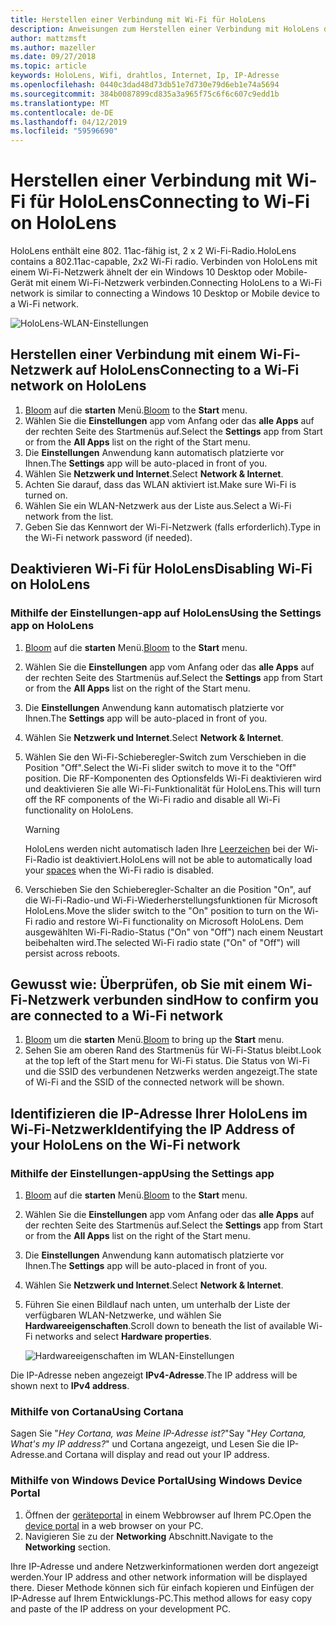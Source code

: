 ```yaml
---
title: Herstellen einer Verbindung mit Wi-Fi für HoloLens
description: Anweisungen zum Herstellen einer Verbindung mit HoloLens drahtlose Internet und die IP-Adresse des Geräts zu identifizieren.
author: mattzmsft
ms.author: mazeller
ms.date: 09/27/2018
ms.topic: article
keywords: HoloLens, Wifi, drahtlos, Internet, Ip, IP-Adresse
ms.openlocfilehash: 0440c3dad48d73db51e7d730e79d6eb1e74a5694
ms.sourcegitcommit: 384b0087899cd835a3a965f75c6f6c607c9edd1b
ms.translationtype: MT
ms.contentlocale: de-DE
ms.lasthandoff: 04/12/2019
ms.locfileid: "59596690"
---
```

# <a name="connecting-to-wi-fi-on-hololens"></a><span data-ttu-id="c0399-104">Herstellen einer Verbindung mit Wi-Fi für HoloLens</span><span class="sxs-lookup"><span data-stu-id="c0399-104">Connecting to Wi-Fi on HoloLens</span></span>

<span data-ttu-id="c0399-105">HoloLens enthält eine 802. 11ac-fähig ist, 2 x 2 Wi-Fi-Radio.</span><span class="sxs-lookup"><span data-stu-id="c0399-105">HoloLens contains a 802.11ac-capable, 2x2 Wi-Fi radio.</span></span> <span data-ttu-id="c0399-106">Verbinden von HoloLens mit einem Wi-Fi-Netzwerk ähnelt der ein Windows 10 Desktop oder Mobile-Gerät mit einem Wi-Fi-Netzwerk verbinden.</span><span class="sxs-lookup"><span data-stu-id="c0399-106">Connecting HoloLens to a Wi-Fi network is similar to connecting a Windows 10 Desktop or Mobile device to a Wi-Fi network.</span></span>

![HoloLens-WLAN-Einstellungen](images/wifi-hololens-600px.jpg)

## <a name="connecting-to-a-wi-fi-network-on-hololens"></a><span data-ttu-id="c0399-108">Herstellen einer Verbindung mit einem Wi-Fi-Netzwerk auf HoloLens</span><span class="sxs-lookup"><span data-stu-id="c0399-108">Connecting to a Wi-Fi network on HoloLens</span></span>

1. <span data-ttu-id="c0399-109">[Bloom](gestures.md#bloom) auf die **starten** Menü.</span><span class="sxs-lookup"><span data-stu-id="c0399-109">[Bloom](gestures.md#bloom) to the **Start** menu.</span></span>
2. <span data-ttu-id="c0399-110">Wählen Sie die **Einstellungen** app vom Anfang oder das **alle Apps** auf der rechten Seite des Startmenüs auf.</span><span class="sxs-lookup"><span data-stu-id="c0399-110">Select the **Settings** app from Start or from the **All Apps** list on the right of the Start menu.</span></span>
3. <span data-ttu-id="c0399-111">Die **Einstellungen** Anwendung kann automatisch platzierte vor Ihnen.</span><span class="sxs-lookup"><span data-stu-id="c0399-111">The **Settings** app will be auto-placed in front of you.</span></span>
4. <span data-ttu-id="c0399-112">Wählen Sie **Netzwerk und Internet**.</span><span class="sxs-lookup"><span data-stu-id="c0399-112">Select **Network & Internet**.</span></span>
5. <span data-ttu-id="c0399-113">Achten Sie darauf, dass das WLAN aktiviert ist.</span><span class="sxs-lookup"><span data-stu-id="c0399-113">Make sure Wi-Fi is turned on.</span></span>
6. <span data-ttu-id="c0399-114">Wählen Sie ein WLAN-Netzwerk aus der Liste aus.</span><span class="sxs-lookup"><span data-stu-id="c0399-114">Select a Wi-Fi network from the list.</span></span>
7. <span data-ttu-id="c0399-115">Geben Sie das Kennwort der Wi-Fi-Netzwerk (falls erforderlich).</span><span class="sxs-lookup"><span data-stu-id="c0399-115">Type in the Wi-Fi network password (if needed).</span></span>

## <a name="disabling-wi-fi-on-hololens"></a><span data-ttu-id="c0399-116">Deaktivieren Wi-Fi für HoloLens</span><span class="sxs-lookup"><span data-stu-id="c0399-116">Disabling Wi-Fi on HoloLens</span></span>

### <a name="using-the-settings-app-on-hololens"></a><span data-ttu-id="c0399-117">Mithilfe der Einstellungen-app auf HoloLens</span><span class="sxs-lookup"><span data-stu-id="c0399-117">Using the Settings app on HoloLens</span></span>

1. <span data-ttu-id="c0399-118">[Bloom](gestures.md#bloom) auf die **starten** Menü.</span><span class="sxs-lookup"><span data-stu-id="c0399-118">[Bloom](gestures.md#bloom) to the **Start** menu.</span></span>
2. <span data-ttu-id="c0399-119">Wählen Sie die **Einstellungen** app vom Anfang oder das **alle Apps** auf der rechten Seite des Startmenüs auf.</span><span class="sxs-lookup"><span data-stu-id="c0399-119">Select the **Settings** app from Start or from the **All Apps** list on the right of the Start menu.</span></span>
3. <span data-ttu-id="c0399-120">Die **Einstellungen** Anwendung kann automatisch platzierte vor Ihnen.</span><span class="sxs-lookup"><span data-stu-id="c0399-120">The **Settings** app will be auto-placed in front of you.</span></span>
4. <span data-ttu-id="c0399-121">Wählen Sie **Netzwerk und Internet**.</span><span class="sxs-lookup"><span data-stu-id="c0399-121">Select **Network & Internet**.</span></span>
5. <span data-ttu-id="c0399-122">Wählen Sie den Wi-Fi-Schieberegler-Switch zum Verschieben in die Position "Off".</span><span class="sxs-lookup"><span data-stu-id="c0399-122">Select the Wi-Fi slider switch to move it to the "Off" position.</span></span> <span data-ttu-id="c0399-123">Die RF-Komponenten des Optionsfelds Wi-Fi deaktivieren wird und deaktivieren Sie alle Wi-Fi-Funktionalität für HoloLens.</span><span class="sxs-lookup"><span data-stu-id="c0399-123">This will turn off the RF components of the Wi-Fi radio and disable all Wi-Fi functionality on HoloLens.</span></span> 

    >[!WARNING]
    ><span data-ttu-id="c0399-124">HoloLens werden nicht automatisch laden Ihre [Leerzeichen](environment-considerations-for-hololens.md#spaces) bei der Wi-Fi-Radio ist deaktiviert.</span><span class="sxs-lookup"><span data-stu-id="c0399-124">HoloLens will not be able to automatically load your [spaces](environment-considerations-for-hololens.md#spaces) when the Wi-Fi radio is disabled.</span></span>
    
6. <span data-ttu-id="c0399-125">Verschieben Sie den Schieberegler-Schalter an die Position "On", auf die Wi-Fi-Radio-und Wi-Fi-Wiederherstellungsfunktionen für Microsoft HoloLens.</span><span class="sxs-lookup"><span data-stu-id="c0399-125">Move the slider switch to the "On" position to turn on the Wi-Fi radio and restore Wi-Fi functionality on Microsoft HoloLens.</span></span> <span data-ttu-id="c0399-126">Dem ausgewählten Wi-Fi-Radio-Status ("On" von "Off") nach einem Neustart beibehalten wird.</span><span class="sxs-lookup"><span data-stu-id="c0399-126">The selected Wi-Fi radio state ("On" of "Off") will persist across reboots.</span></span>

## <a name="how-to-confirm-you-are-connected-to-a-wi-fi-network"></a><span data-ttu-id="c0399-127">Gewusst wie: Überprüfen, ob Sie mit einem Wi-Fi-Netzwerk verbunden sind</span><span class="sxs-lookup"><span data-stu-id="c0399-127">How to confirm you are connected to a Wi-Fi network</span></span>

1. <span data-ttu-id="c0399-128">[Bloom](gestures.md#bloom) um die **starten** Menü.</span><span class="sxs-lookup"><span data-stu-id="c0399-128">[Bloom](gestures.md#bloom) to bring up the **Start** menu.</span></span>
2. <span data-ttu-id="c0399-129">Sehen Sie am oberen Rand des Startmenüs für Wi-Fi-Status bleibt.</span><span class="sxs-lookup"><span data-stu-id="c0399-129">Look at the top left of the Start menu for Wi-Fi status.</span></span> <span data-ttu-id="c0399-130">Die Status von Wi-Fi und die SSID des verbundenen Netzwerks werden angezeigt.</span><span class="sxs-lookup"><span data-stu-id="c0399-130">The state of Wi-Fi and the SSID of the connected network will be shown.</span></span>

## <a name="identifying-the-ip-address-of-your-hololens-on-the-wi-fi-network"></a><span data-ttu-id="c0399-131">Identifizieren die IP-Adresse Ihrer HoloLens im Wi-Fi-Netzwerk</span><span class="sxs-lookup"><span data-stu-id="c0399-131">Identifying the IP Address of your HoloLens on the Wi-Fi network</span></span>

### <a name="using-the-settings-app"></a><span data-ttu-id="c0399-132">Mithilfe der Einstellungen-app</span><span class="sxs-lookup"><span data-stu-id="c0399-132">Using the Settings app</span></span>

1. <span data-ttu-id="c0399-133">[Bloom](gestures.md#bloom) auf die **starten** Menü.</span><span class="sxs-lookup"><span data-stu-id="c0399-133">[Bloom](gestures.md#bloom) to the **Start** menu.</span></span>
2. <span data-ttu-id="c0399-134">Wählen Sie die **Einstellungen** app vom Anfang oder das **alle Apps** auf der rechten Seite des Startmenüs auf.</span><span class="sxs-lookup"><span data-stu-id="c0399-134">Select the **Settings** app from Start or from the **All Apps** list on the right of the Start menu.</span></span>
3. <span data-ttu-id="c0399-135">Die **Einstellungen** Anwendung kann automatisch platzierte vor Ihnen.</span><span class="sxs-lookup"><span data-stu-id="c0399-135">The **Settings** app will be auto-placed in front of you.</span></span>
4. <span data-ttu-id="c0399-136">Wählen Sie **Netzwerk und Internet**.</span><span class="sxs-lookup"><span data-stu-id="c0399-136">Select **Network & Internet**.</span></span>
5. <span data-ttu-id="c0399-137">Führen Sie einen Bildlauf nach unten, um unterhalb der Liste der verfügbaren WLAN-Netzwerke, und wählen Sie **Hardwareeigenschaften**.</span><span class="sxs-lookup"><span data-stu-id="c0399-137">Scroll down to beneath the list of available Wi-Fi networks and select **Hardware properties**.</span></span>

    ![Hardwareeigenschaften im WLAN-Einstellungen](images/wifi-hololens-hwdetails.jpg)

<span data-ttu-id="c0399-139">Die IP-Adresse neben angezeigt **IPv4-Adresse**.</span><span class="sxs-lookup"><span data-stu-id="c0399-139">The IP address will be shown next to **IPv4 address**.</span></span>

### <a name="using-cortana"></a><span data-ttu-id="c0399-140">Mithilfe von Cortana</span><span class="sxs-lookup"><span data-stu-id="c0399-140">Using Cortana</span></span>

<span data-ttu-id="c0399-141">Sagen Sie "*Hey Cortana, was Meine IP-Adresse ist?*"</span><span class="sxs-lookup"><span data-stu-id="c0399-141">Say "*Hey Cortana, What's my IP address?*"</span></span> <span data-ttu-id="c0399-142">und Cortana angezeigt, und Lesen Sie die IP-Adresse.</span><span class="sxs-lookup"><span data-stu-id="c0399-142">and Cortana will display and read out your IP address.</span></span>

### <a name="using-windows-device-portal"></a><span data-ttu-id="c0399-143">Mithilfe von Windows Device Portal</span><span class="sxs-lookup"><span data-stu-id="c0399-143">Using Windows Device Portal</span></span>

1. <span data-ttu-id="c0399-144">Öffnen der [geräteportal](using-the-windows-device-portal.md#networking) in einem Webbrowser auf Ihrem PC.</span><span class="sxs-lookup"><span data-stu-id="c0399-144">Open the [device portal](using-the-windows-device-portal.md#networking) in a web browser on your PC.</span></span>
2. <span data-ttu-id="c0399-145">Navigieren Sie zu der **Networking** Abschnitt.</span><span class="sxs-lookup"><span data-stu-id="c0399-145">Navigate to the **Networking** section.</span></span>

<span data-ttu-id="c0399-146">Ihre IP-Adresse und andere Netzwerkinformationen werden dort angezeigt werden.</span><span class="sxs-lookup"><span data-stu-id="c0399-146">Your IP address and other network information will be displayed there.</span></span> <span data-ttu-id="c0399-147">Dieser Methode können sich für einfach kopieren und Einfügen der IP-Adresse auf Ihrem Entwicklungs-PC.</span><span class="sxs-lookup"><span data-stu-id="c0399-147">This method allows for easy copy and paste of the IP address on your development PC.</span></span>
